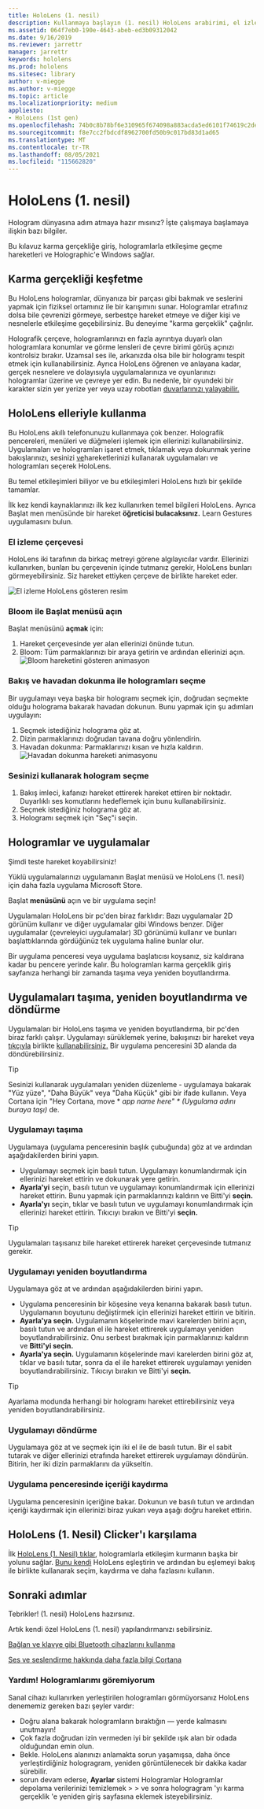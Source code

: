 ```yaml
---
title: HoloLens (1. nesil)
description: Kullanmaya başlayın (1. nesil) HoloLens arabirimi, el izleme özellikleri ve holografik uygulamaları kullanma hakkında kısa bir tur atabilirsiniz.
ms.assetid: 064f7eb0-190e-4643-abeb-ed3b09312042
ms.date: 9/16/2019
ms.reviewer: jarrettr
manager: jarrettr
keywords: hololens
ms.prod: hololens
ms.sitesec: library
author: v-miegge
ms.author: v-miegge
ms.topic: article
ms.localizationpriority: medium
appliesto:
- HoloLens (1st gen)
ms.openlocfilehash: 74b0c8b78bf6e310965f674098a883acda5ed6101f74619c2dea209beb27e47d
ms.sourcegitcommit: f8e7cc2fbdcdf8962700fd50b9c017bd83d1ad65
ms.translationtype: MT
ms.contentlocale: tr-TR
ms.lasthandoff: 08/05/2021
ms.locfileid: "115662820"
---
```

# <a name="getting-around-hololens-1st-gen"></a>HoloLens (1. nesil)

Hologram dünyasına adım atmaya hazır mısınız? İşte çalışmaya başlamaya ilişkin bazı bilgiler.

Bu kılavuz karma gerçekliğe giriş, hologramlarla etkileşime geçme hareketleri ve Holographic'e Windows sağlar.

## <a name="discover-mixed-reality"></a>Karma gerçekliği keşfetme

Bu HoloLens hologramlar, dünyanıza bir parçası gibi bakmak ve seslerini yapmak için fiziksel ortamınız ile bir karışımını sunar. Hologramlar etrafınız dolsa bile çevrenizi görmeye, serbestçe hareket etmeye ve diğer kişi ve nesnelerle etkileşime geçebilirsiniz. Bu deneyime "karma gerçeklik" çağrılır.

Holografik çerçeve, hologramlarınızı en fazla ayrıntıya duyarlı olan hologramlara konumlar ve görme lensleri de çevre birimi görüş açınızı kontrolsiz bırakır. Uzamsal ses ile, arkanızda olsa bile bir hologramı tespit etmek için kullanabilirsiniz. Ayrıca HoloLens öğrenen ve anlayana kadar, gerçek nesnelere ve dolayısıyla uygulamalarınıza ve oyunlarınızı hologramlar üzerine ve çevreye yer edin. Bu nedenle, bir oyundeki bir karakter sizin yer yerize yer veya uzay robotları [duvarlarınızı yalayabilir.](https://www.microsoft.com/store/apps/9nblggh5fv3j)

## <a name="use-hololens-with-your-hands"></a>HoloLens elleriyle kullanma

Bu HoloLens akıllı telefonunuzu kullanmaya çok benzer. Holografik pencereleri, menüleri ve düğmeleri işlemek için ellerinizi kullanabilirsiniz.  Uygulamaları ve hologramları işaret etmek, tıklamak veya dokunmak yerine bakışlarınızı, sesinizi [ve](hololens-cortana.md)hareketlerinizi kullanarak uygulamaları ve hologramları seçerek HoloLens.

Bu temel etkileşimleri biliyor ve bu etkileşimleri HoloLens hızlı bir şekilde tamamlar.

İlk kez kendi kaynaklarınızı ilk kez kullanırken temel bilgileri HoloLens. Ayrıca Başlat men menüsünde bir hareket **öğreticisi bulacaksınız.** Learn Gestures uygulamasını bulun.

### <a name="the-hand-tracking-frame"></a>El izleme çerçevesi

HoloLens iki tarafının da birkaç metreyi görene algılayıcılar vardır. Ellerinizi kullanırken, bunları bu çerçevenin içinde tutmanız gerekir, HoloLens bunları görmeyebilirsiniz. Siz hareket ettiyken çerçeve de birlikte hareket eder.  

![El izleme HoloLens gösteren resim](./images/hololens-2-gesture-frame.png)

### <a name="open-the-start-menu-with-bloom"></a>Bloom ile Başlat menüsü açın

Başlat menüsünü **açmak** için:

1. Hareket çerçevesinde yer alan ellerinizi önünde tutun.
1. Bloom: Tüm parmaklarınızı bir araya getirin ve ardından ellerinizi açın.
  ![Bloom hareketini gösteren animasyon](./images/hololens-bloom.gif)

### <a name="select-holograms-with-gaze-and-air-tap"></a>Bakış ve havadan dokunma ile hologramları seçme

Bir uygulamayı veya başka bir hologramı seçmek için, doğrudan seçmekte olduğu holograma bakarak havadan dokunun. Bunu yapmak için şu adımları uygulayın:

1. Seçmek istediğiniz holograma göz at.
1. Dizin parmaklarınızı doğrudan tavana doğru yönlendirin.
1. Havadan dokunma: Parmaklarınızı kısan ve hızla kaldırın.
   ![Havadan dokunma hareketi animasyonu](./images/hololens-air-tap.gif)

### <a name="select-a-hologram-by-using-your-voice"></a>Sesinizi kullanarak hologram seçme

1. Bakış imleci, kafanızı hareket ettirerek hareket ettiren bir noktadır. Duyarlıklı ses komutlarını hedeflemek için bunu kullanabilirsiniz.
1. Seçmek istediğiniz holograma göz at.
1. Hologramı seçmek için "Seç"i seçin.

## <a name="holograms-and-apps"></a>Hologramlar ve uygulamalar

Şimdi teste hareket koyabilirsiniz!

Yüklü uygulamalarınızı uygulamanın Başlat menüsü [](holographic-home.md) ve HoloLens (1. nesil) için daha fazla uygulama Microsoft Store.

Başlat **menüsünü** açın ve bir uygulama seçin!

Uygulamaları HoloLens bir pc'den biraz farklıdır: Bazı uygulamalar 2D görünüm kullanır ve diğer uygulamalar gibi Windows benzer. Diğer uygulamalar (çevreleyici uygulamalar) 3D görünümü kullanır ve bunları başlattıklarında gördüğünüz tek uygulama haline bunlar olur.

Bir uygulama penceresi veya uygulama başlatıcısı koysanız, siz kaldırana kadar bu pencere yerinde kalır. Bu hologramları karma gerçeklik giriş sayfanıza herhangi bir zamanda taşıma veya yeniden boyutlandırma.

## <a name="move-resize-and-rotate-apps"></a>Uygulamaları taşıma, yeniden boyutlandırma ve döndürme

Uygulamaları bir HoloLens taşıma ve yeniden boyutlandırma, bir pc'den biraz farklı çalışır. Uygulamayı sürüklemek yerine, bakışınızı bir hareket veya [tıkçıyla](https://support.microsoft.com/help/12644/hololens-use-gestures) birlikte [kullanabilirsiniz.](hololens1-clicker.md) Bir uygulama penceresini 3D alanda da döndürebilirsiniz.

> [!TIP]
> Sesinizi kullanarak uygulamaları yeniden düzenleme - uygulamaya bakarak "Yüz yüze", "Daha Büyük" veya "Daha Küçük" gibi bir ifade kullanın. Veya Cortana için "Hey Cortana, move \* *app name here" \* (Uygulama adını buraya taşı)* de.

### <a name="move-an-app"></a>Uygulamayı taşıma

Uygulamaya (uygulama penceresinin başlık çubuğunda) göz at ve ardından aşağıdakilerden birini yapın.

- Uygulamayı seçmek için basılı tutun. Uygulamayı konumlandırmak için ellerinizi hareket ettirin ve dokunarak yere getirin.
- **Ayarla'yi** seçin, basılı tutun ve uygulamayı konumlandırmak için ellerinizi hareket ettirin. Bunu yapmak için parmaklarınızı kaldırın ve Bitti'yi **seçin.**
- **Ayarla'yı** seçin, tıklar ve basılı tutun ve uygulamayı konumlandırmak için ellerinizi hareket ettirin. Tıkıcıyı bırakın ve Bitti'yi **seçin.**

> [!TIP]
> Uygulamaları taşısanız bile hareket ettirerek hareket çerçevesinde tutmanız gerekir.

### <a name="resize-an-app"></a>Uygulamayı yeniden boyutlandırma

Uygulamaya göz at ve ardından aşağıdakilerden birini yapın.

- Uygulama penceresinin bir köşesine veya kenarına bakarak basılı tutun. Uygulamanın boyutunu değiştirmek için ellerinizi hareket ettirin ve bitirin.
- **Ayarla'ya seçin.** Uygulamanın köşelerinde mavi karelerden birini açın, basılı tutun ve ardından el ile hareket ettirerek uygulamayı yeniden boyutlandırabilirsiniz. Onu serbest bırakmak için parmaklarınızı kaldırın ve **Bitti'yi seçin.**
- **Ayarla'ya seçin.** Uygulamanın köşelerinde mavi karelerden birini göz at, tıklar ve basılı tutar, sonra da el ile hareket ettirerek uygulamayı yeniden boyutlandırabilirsiniz. Tıkıcıyı bırakın ve Bitti'yi **seçin.**

> [!TIP]
> Ayarlama modunda herhangi bir hologramı hareket ettirebilirsiniz veya yeniden boyutlandırabilirsiniz.

### <a name="rotate-an-app"></a>Uygulamayı döndürme

Uygulamaya göz at ve seçmek için iki el ile de basılı tutun. Bir el sabit tutarak ve diğer ellerinizi etrafında hareket ettirerek uygulamayı döndürün. Bitirin, her iki dizin parmaklarını da yükseltin.

### <a name="scroll-content-in-an-app-window"></a>Uygulama penceresinde içeriği kaydırma

Uygulama penceresinin içeriğine bakar. Dokunun ve basılı tutun ve ardından içeriği kaydırmak için ellerinizi biraz yukarı veya aşağı doğru hareket ettirin.

## <a name="meet-the-hololens-1st-gen-clicker"></a>HoloLens (1. Nesil) Clicker'ı karşılama

İlk [HoloLens (1. Nesil) tıklar,](hololens1-clicker.md) hologramlarla etkileşim kurmanın başka bir yolunu sağlar. [Bunu kendi](hololens-connect-devices.md) HoloLens eşleştirin ve ardından bu eşlemeyi bakış ile birlikte kullanarak seçim, kaydırma ve daha fazlasını kullanın.

## <a name="next-steps"></a>Sonraki adımlar

Tebrikler! (1. nesil) HoloLens hazırsınız.

Artık kendi özel HoloLens (1. nesil) yapılandırmanızı sebilirsiniz.

[Bağlan ve klavye gibi Bluetooth cihazlarını kullanma](hololens-connect-devices.md)

[Ses ve seslendirme hakkında daha fazla bilgi Cortana](hololens-cortana.md)

### <a name="help-i-dont-see-my-holograms"></a>Yardım! Hologramlarımı göremiyorum

Sanal cihazı kullanırken yerleştirilen hologramları görmüyorsanız HoloLens denememiz gereken bazı şeyler vardır:

- Doğru alana bakarak hologramların bıraktığın &mdash; yerde kalmasını unutmayın!
- Çok fazla doğrudan izin vermeden iyi bir şekilde ışık alan bir odada olduğundan emin olun.
- Bekle. HoloLens alanınızı anlamakta sorun yaşamışsa, daha önce yerleştirdiğiniz hologragram, yeniden görüntülenecek bir dakika kadar sürebilir.
- sorun devam ederse, **Ayarlar** sistemi Hologramlar Hologramlar depolama verilerinizi temizlemek  >    >  ve sonra hologragram 'yı karma gerçeklik 'e yeniden giriş sayfasına eklemek isteyebilirsiniz.
